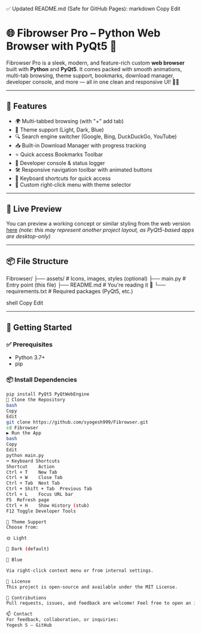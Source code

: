 ✅ Updated README.md (Safe for GitHub Pages):
markdown
Copy
Edit
# 🌐 Fibrowser Pro – Python Web Browser with PyQt5 🚀

Fibrowser Pro is a sleek, modern, and feature-rich custom **web browser** built with **Python** and **PyQt5**. It comes packed with smooth animations, multi-tab browsing, theme support, bookmarks, download manager, developer console, and more — all in one clean and responsive UI! 🧠✨

***

## 🎯 Features

* 🌍 Multi-tabbed browsing (with "+" add tab)
* 🎨 Theme support (Light, Dark, Blue)
* 🔍 Search engine switcher (Google, Bing, DuckDuckGo, YouTube)
* 📥 Built-in Download Manager with progress tracking
* ⭐ Quick access Bookmarks Toolbar
* 🧰 Developer console & status logger
* 🛠️ Responsive navigation toolbar with animated buttons
* 🔐 Keyboard shortcuts for quick access
* 📁 Custom right-click menu with theme selector

***

## 📸 Live Preview

You can preview a working concept or similar styling from the web version [here](https://syogesh999.github.io/Algo) *(note: this may represent another project layout, as PyQt5-based apps are desktop-only)*

***

## 📦 File Structure

Fibrowser/
├── assets/ # Icons, images, styles (optional)
├── main.py # Entry point (this file)
├── README.md # You're reading it 📘
└── requirements.txt # Required packages (PyQt5, etc.)

shell
Copy
Edit

***

## 🚀 Getting Started

### ✅ Prerequisites

* Python 3.7+
* pip

### 📦 Install Dependencies

```bash
pip install PyQt5 PyQtWebEngine
🔄 Clone the Repository
bash
Copy
Edit
git clone https://github.com/syogesh999/Fibrowser.git
cd Fibrowser
▶️ Run the App
bash
Copy
Edit
python main.py
⌨️ Keyboard Shortcuts
Shortcut	Action
Ctrl + T	New Tab
Ctrl + W	Close Tab
Ctrl + Tab	Next Tab
Ctrl + Shift + Tab	Previous Tab
Ctrl + L	Focus URL bar
F5	Refresh page
Ctrl + H	Show History (stub)
F12	Toggle Developer Tools

🎨 Theme Support
Choose from:

🌞 Light

🌚 Dark (default)

🔷 Blue

Via right-click context menu or from internal settings.

🧾 License
This project is open-source and available under the MIT License.

🙌 Contributions
Pull requests, issues, and feedback are welcome! Feel free to open an issue or submit a PR.

📫 Contact
For feedback, collaboration, or inquiries:
Yogesh S – GitHub

